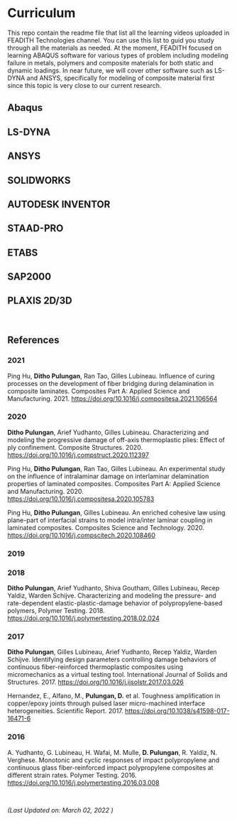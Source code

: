 # Curriculum
This repo contain the readme file that list all the learning videos uploaded in FEADITH Technologies channel. You can use this list to guid you study through all the materials as needed. At the moment, FEADITH focused on learning ABAQUS software for various types of problem including modeling failure in metals, polymers and composite materials for both static and dynamic loadings. In near future, we will cover other software such as LS-DYNA and ANSYS, specifically for modeling of composite material first since this topic is very close to our current research.


## Abaqus

## LS-DYNA

## ANSYS

## SOLIDWORKS

## AUTODESK INVENTOR

## STAAD-PRO

## ETABS

## SAP2000

## PLAXIS 2D/3D

<br />

## References

### 2021

Ping Hu, **Ditho Pulungan**, Ran Tao, Gilles Lubineau. Influence of curing processes on the development of fiber bridging during delamination in composite laminates. Composites Part A: Applied Science and Manufacturing. 2021. https://doi.org/10.1016/j.compositesa.2021.106564


### 2020

**Ditho Pulungan**, Arief Yudhanto, Gilles Lubineau. Characterizing and modeling the progressive damage of off-axis thermoplastic plies: Effect of ply confinement. Composite Structures. 2020. https://doi.org/10.1016/j.compstruct.2020.112397

Ping Hu, **Ditho Pulungan**, Ran Tao, Gilles Lubineau. An experimental study on the influence of intralaminar damage on interlaminar delamination properties of laminated composites. Composites Part A: Applied Science and Manufacturing. 2020. https://doi.org/10.1016/j.compositesa.2020.105783

Ping Hu, **Ditho Pulungan**, Gilles Lubineau. An enriched cohesive law using plane-part of interfacial strains to model intra/inter laminar coupling in laminated composites. Composites Science and Technology. 2020. https://doi.org/10.1016/j.compscitech.2020.108460

### 2019



### 2018

**Ditho Pulungan**, Arief Yudhanto, Shiva Goutham, Gilles Lubineau, Recep Yaldiz, Warden Schijve. Characterizing and modeling the pressure- and rate-dependent elastic-plastic-damage behavior of polypropylene-based polymers, Polymer Testing. 2018. https://doi.org/10.1016/j.polymertesting.2018.02.024

### 2017

**Ditho Pulungan**, Gilles Lubineau, Arief Yudhanto, Recep Yaldiz, Warden Schijve. Identifying design parameters controlling damage behaviors of continuous fiber-reinforced thermoplastic composites using micromechanics as a virtual testing tool. International Journal of Solids and Structures. 2017. https://doi.org/10.1016/j.ijsolstr.2017.03.026

Hernandez, E., Alfano, M., **Pulungan, D.** et al. Toughness amplification in copper/epoxy joints through pulsed laser micro-machined interface heterogeneities. Scientific Report. 2017. https://doi.org/10.1038/s41598-017-16471-6

### 2016

A. Yudhanto, G. Lubineau, H. Wafai, M. Mulle, **D. Pulungan**, R. Yaldiz, N. Verghese. Monotonic and cyclic responses of impact polypropylene and continuous glass fiber-reinforced impact polypropylene composites at different strain rates. Polymer Testing. 2016. https://doi.org/10.1016/j.polymertesting.2016.03.008




<br />


*(Last Updated on: March 02, 2022 )*
